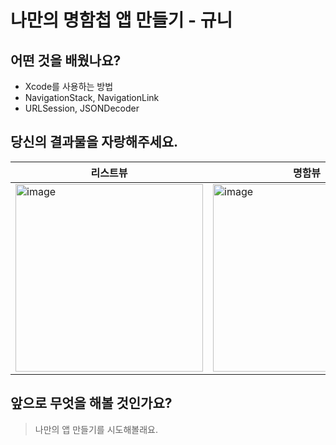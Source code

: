 # 나만의 명함첩 앱 만들기 - 규니

## 어떤 것을 배웠나요?
- Xcode를 사용하는 방법
- NavigationStack, NavigationLink
- URLSession, JSONDecoder

## 당신의 결과물을 자랑해주세요.
|리스트뷰|명함뷰|레포지토리뷰|
|---|---|---|
|<img width="300" alt="image" src="https://github.com/user-attachments/assets/9081af80-ae34-4a44-b87f-13394b56931c">|<img width="300" alt="image" src="https://github.com/user-attachments/assets/4249833e-4b7b-4899-9f10-7eaf6a49bb31">|<img width="300" alt="image" src="https://github.com/user-attachments/assets/c91b4051-dbe2-41d4-b2a1-f5734b550445">|

## 앞으로 무엇을 해볼 것인가요?
> 나만의 앱 만들기를 시도해볼래요.
